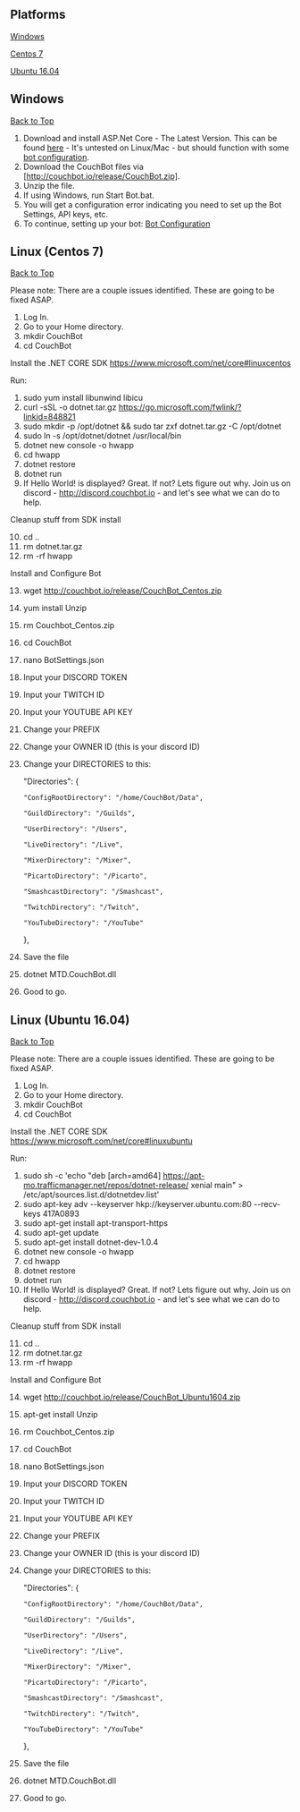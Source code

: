 ## Platforms

[Windows](https://github.com/dawgeth/CouchBot/wiki/Self-Host-Bot-Installation#windows)

[Centos 7](https://github.com/dawgeth/CouchBot/wiki/Self-Host-Bot-Installation#linux-centos-7)

[Ubuntu 16.04](https://github.com/dawgeth/CouchBot/wiki/Self-Host-Bot-Installation#linux-ubuntu-1604)

## Windows
[Back to Top](https://github.com/dawgeth/CouchBot/wiki/Self-Host-Bot-Installation#platforms)

1. Download and install ASP.Net Core - The Latest Version. This can be found [here](https://www.microsoft.com/net/download/core) - It's untested on Linux/Mac - but should function with some [bot configuration](https://github.com/dawgeth/CouchBot/wiki/Self-Host-Bot-Configuration).  
2. Download the CouchBot files via [http://couchbot.io/release/CouchBot.zip].  
3. Unzip the file.  
4. If using Windows, run Start Bot.bat. 
6. You will get a configuration error indicating you need to set up the Bot Settings, API keys, etc.
7. To continue, setting up your bot: [Bot Configuration](https://github.com/dawgeth/CouchBot/wiki/Self-Host-Bot-Configuration)

## Linux (Centos 7)
[Back to Top](https://github.com/dawgeth/CouchBot/wiki/Self-Host-Bot-Installation#platforms)

Please note: There are a couple issues identified. These are going to be fixed ASAP.

1. Log In.
2. Go to your Home directory.
3. mkdir CouchBot
4. cd CouchBot

Install the .NET CORE SDK
https://www.microsoft.com/net/core#linuxcentos

Run:

1. sudo yum install libunwind libicu
2. curl -sSL -o dotnet.tar.gz https://go.microsoft.com/fwlink/?linkid=848821
3. sudo mkdir -p /opt/dotnet && sudo tar zxf dotnet.tar.gz -C /opt/dotnet
4. sudo ln -s /opt/dotnet/dotnet /usr/local/bin
5. dotnet new console -o hwapp
6. cd hwapp
7. dotnet restore
8. dotnet run
9. If Hello World! is displayed? Great. If not? Lets figure out why. Join us on discord - http://discord.couchbot.io - and let's see what we can do to help.

Cleanup stuff from SDK install

10. cd ..
11. rm dotnet.tar.gz
12. rm -rf hwapp

Install and Configure Bot

13. wget http://couchbot.io/release/CouchBot_Centos.zip
14. yum install Unzip
15. rm Couchbot_Centos.zip
16. cd CouchBot
17. nano BotSettings.json
18. Input your DISCORD TOKEN
19. Input your TWITCH ID
20. Input your YOUTUBE API KEY
21. Change your PREFIX
22. Change your OWNER ID (this is your discord ID)
23. Change your DIRECTORIES to this:


	"Directories": {

		"ConfigRootDirectory": "/home/CouchBot/Data",

		"GuildDirectory": "/Guilds",

		"UserDirectory": "/Users",

		"LiveDirectory": "/Live",

		"MixerDirectory": "/Mixer",

		"PicartoDirectory": "/Picarto",

		"SmashcastDirectory": "/Smashcast",

		"TwitchDirectory": "/Twitch",

		"YouTubeDirectory": "/YouTube"

	},

23. Save the file
24. dotnet MTD.CouchBot.dll
25. Good to go.

## Linux (Ubuntu 16.04)
[Back to Top](https://github.com/dawgeth/CouchBot/wiki/Self-Host-Bot-Installation#platforms)

Please note: There are a couple issues identified. These are going to be fixed ASAP.

1. Log In.
2. Go to your Home directory.
3. mkdir CouchBot
4. cd CouchBot

Install the .NET CORE SDK
https://www.microsoft.com/net/core#linuxubuntu

Run:

1. sudo sh -c 'echo "deb [arch=amd64] https://apt-mo.trafficmanager.net/repos/dotnet-release/ xenial main" > /etc/apt/sources.list.d/dotnetdev.list'
2. sudo apt-key adv --keyserver hkp://keyserver.ubuntu.com:80 --recv-keys 417A0893
3. sudo apt-get install apt-transport-https
4. sudo apt-get update
5. sudo apt-get install dotnet-dev-1.0.4
6. dotnet new console -o hwapp
7. cd hwapp
8. dotnet restore
9. dotnet run
10. If Hello World! is displayed? Great. If not? Lets figure out why. Join us on discord - http://discord.couchbot.io - and let's see what we can do to help.

Cleanup stuff from SDK install

11. cd ..
12. rm dotnet.tar.gz
13. rm -rf hwapp

Install and Configure Bot

14. wget http://couchbot.io/release/CouchBot_Ubuntu1604.zip
15. apt-get install Unzip
16. rm Couchbot_Centos.zip
17. cd CouchBot
18. nano BotSettings.json
19. Input your DISCORD TOKEN
20. Input your TWITCH ID
21. Input your YOUTUBE API KEY
22. Change your PREFIX
23. Change your OWNER ID (this is your discord ID)
24. Change your DIRECTORIES to this:


	"Directories": {

		"ConfigRootDirectory": "/home/CouchBot/Data",

		"GuildDirectory": "/Guilds",

		"UserDirectory": "/Users",

		"LiveDirectory": "/Live",

		"MixerDirectory": "/Mixer",

		"PicartoDirectory": "/Picarto",

		"SmashcastDirectory": "/Smashcast",

		"TwitchDirectory": "/Twitch",

		"YouTubeDirectory": "/YouTube"

	},

25. Save the file
26. dotnet MTD.CouchBot.dll
27. Good to go.